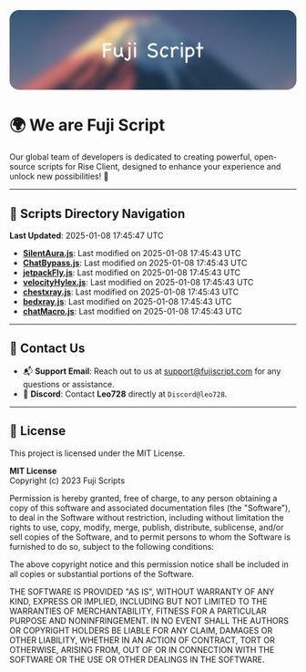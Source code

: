 ![Banner](.github/b.webp)

# 🌍 **We are Fuji Script**

Our global team of developers is dedicated to creating powerful, open-source scripts for Rise Client, designed to enhance your experience and unlock new possibilities! 🌟

---
<!-- SCRIPTS_NAVIGATION_START -->
## 📂 **Scripts Directory Navigation**

**Last Updated**: 2025-01-08 17:45:47 UTC

- **[SilentAura.js](scripts/SilentAura.js)**: Last modified on 2025-01-08 17:45:43 UTC
- **[ChatBypass.js](scripts/ChatBypass.js)**: Last modified on 2025-01-08 17:45:43 UTC
- **[jetpackFly.js](scripts/jetpackFly.js)**: Last modified on 2025-01-08 17:45:43 UTC
- **[velocityHylex.js](scripts/velocityHylex.js)**: Last modified on 2025-01-08 17:45:43 UTC
- **[chestxray.js](scripts/chestxray.js)**: Last modified on 2025-01-08 17:45:43 UTC
- **[bedxray.js](scripts/bedxray.js)**: Last modified on 2025-01-08 17:45:43 UTC
- **[chatMacro.js](scripts/chatMacro.js)**: Last modified on 2025-01-08 17:45:43 UTC

<!-- SCRIPTS_NAVIGATION_END -->

---

## 💬 **Contact Us**  
- 📬 **Support Email**: Reach out to us at [support@fujiscript.com](mailto:support@fujiscript.com) for any questions or assistance.  
- 💬 **Discord**: Contact **Leo728** directly at `Discord@leo728`.

---

## 📜 **License**

This project is licensed under the MIT License.  

**MIT License**  
Copyright (c) 2023 Fuji Scripts  

Permission is hereby granted, free of charge, to any person obtaining a copy of this software and associated documentation files (the "Software"), to deal in the Software without restriction, including without limitation the rights to use, copy, modify, merge, publish, distribute, sublicense, and/or sell copies of the Software, and to permit persons to whom the Software is furnished to do so, subject to the following conditions:  

The above copyright notice and this permission notice shall be included in all copies or substantial portions of the Software.  

THE SOFTWARE IS PROVIDED "AS IS", WITHOUT WARRANTY OF ANY KIND, EXPRESS OR IMPLIED, INCLUDING BUT NOT LIMITED TO THE WARRANTIES OF MERCHANTABILITY, FITNESS FOR A PARTICULAR PURPOSE AND NONINFRINGEMENT. IN NO EVENT SHALL THE AUTHORS OR COPYRIGHT HOLDERS BE LIABLE FOR ANY CLAIM, DAMAGES OR OTHER LIABILITY, WHETHER IN AN ACTION OF CONTRACT, TORT OR OTHERWISE, ARISING FROM, OUT OF OR IN CONNECTION WITH THE SOFTWARE OR THE USE OR OTHER DEALINGS IN THE SOFTWARE.  
